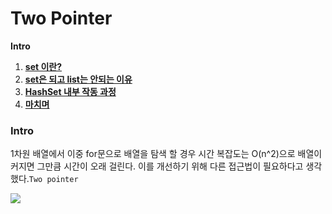 # Two Pointer

**Intro**
1. [**set 이란?**](#set-이란)
2. [**set은 되고 list는 안되는 이유**](#set은-되고-list는-안되는-이유)
3. [**HashSet 내부 작동 과정**](#hashset-내부-작동-과정)
4. [**마치며**](#마치며)

### Intro


1차원 배열에서 이중 for문으로 배열을 탐색 할 경우 시간 복잡도는 O(n^2)으로 배열이 커지면 그만큼 시간이 오래 걸린다.
이를 개선하기 위해 다른 접근법이 필요하다고 생각했다.`Two pointer`

<img src = "https://user-images.githubusercontent.com/51963264/136550920-61fe14e4-83c3-4505-a763-660f34dffcd0.gif">